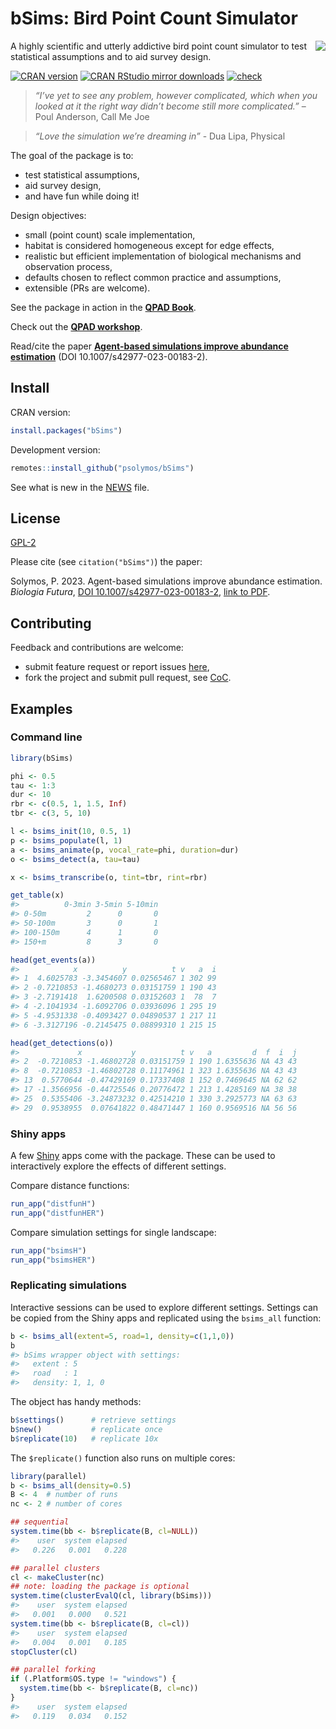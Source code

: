 # bSims: Bird Point Count Simulator 

<img src="https://raw.githubusercontent.com/psolymos/bSims/master/bsims.gif" align="right" style="padding-left:10px;background-color:white;" />

A highly scientific and utterly addictive bird point count simulator to
test statistical assumptions and to aid survey design.

[![CRAN
version](https://www.r-pkg.org/badges/version/bSims)](https://CRAN.R-project.org/package=bSims)
[![CRAN RStudio mirror
downloads](https://cranlogs.r-pkg.org/badges/grand-total/bSims)](https://peter.solymos.org/bSims/)
[![check](https://github.com/psolymos/bSims/actions/workflows/check.yml/badge.svg)](https://github.com/psolymos/bSims/actions/workflows/check.yml)

> *“I’ve yet to see any problem, however complicated, which when you
> looked at it the right way didn’t become still more complicated.”* –
> Poul Anderson, Call Me Joe

> *“Love the simulation we’re dreaming in”* - Dua Lipa, Physical

The goal of the package is to:

- test statistical assumptions,
- aid survey design,
- and have fun while doing it!

Design objectives:

- small (point count) scale implementation,
- habitat is considered homogeneous except for edge effects,
- realistic but efficient implementation of biological mechanisms and
  observation process,
- defaults chosen to reflect common practice and assumptions,
- extensible (PRs are welcome).

See the package in action in the [**QPAD
Book**](https://peter.solymos.org/qpad-book/).

Check out the [**QPAD
workshop**](https://peter.solymos.org/qpad-workshop/).

Read/cite the paper [**Agent-based simulations improve abundance
estimation**](https://rdcu.be/doDwI) (DOI 10.1007/s42977-023-00183-2).

## Install

CRAN version:

``` r
install.packages("bSims")
```

Development version:

``` r
remotes::install_github("psolymos/bSims")
```

See what is new in the [NEWS](NEWS.md) file.

## License

[GPL-2](https://www.gnu.org/licenses/old-licenses/gpl-2.0.html)

Please cite (see `citation("bSims")`) the paper:

Solymos, P. 2023. Agent-based simulations improve abundance estimation.
*Biologia Futura*, [DOI
10.1007/s42977-023-00183-2](https://doi.org/10.1007/s42977-023-00183-2),
[link to PDF](https://rdcu.be/doDwI).

## Contributing

Feedback and contributions are welcome:

- submit feature request or report issues
  [here](https://github.com/psolymos/bSims/issues),
- fork the project and submit pull request, see
  [CoC](CODE_OF_CONDUCT.md).

## Examples

### Command line

``` r
library(bSims)

phi <- 0.5
tau <- 1:3
dur <- 10
rbr <- c(0.5, 1, 1.5, Inf)
tbr <- c(3, 5, 10)

l <- bsims_init(10, 0.5, 1)
p <- bsims_populate(l, 1)
a <- bsims_animate(p, vocal_rate=phi, duration=dur)
o <- bsims_detect(a, tau=tau)

x <- bsims_transcribe(o, tint=tbr, rint=rbr)

get_table(x)
#>          0-3min 3-5min 5-10min
#> 0-50m         2      0       0
#> 50-100m       3      0       1
#> 100-150m      4      1       0
#> 150+m         8      3       0

head(get_events(a))
#>            x          y          t v   a  i
#> 1  4.6025783 -3.3454607 0.02565467 1 302 99
#> 2 -0.7210853 -1.4680273 0.03151759 1 190 43
#> 3 -2.7191418  1.6200508 0.03152603 1  78  7
#> 4 -2.1041934 -1.6092706 0.03936096 1 295 19
#> 5 -4.9531338 -0.4093427 0.04890537 1 217 11
#> 6 -3.3127196 -0.2145475 0.08899310 1 215 15

head(get_detections(o))
#>             x           y          t v   a         d  f  i  j
#> 2  -0.7210853 -1.46802728 0.03151759 1 190 1.6355636 NA 43 43
#> 8  -0.7210853 -1.46802728 0.11174961 1 323 1.6355636 NA 43 43
#> 13  0.5770644 -0.47429169 0.17337408 1 152 0.7469645 NA 62 62
#> 17 -1.3566956 -0.44725546 0.20776472 1 213 1.4285169 NA 38 38
#> 25  0.5355406 -3.24873232 0.42514210 1 330 3.2925773 NA 63 63
#> 29  0.9538955  0.07641822 0.48471447 1 160 0.9569516 NA 56 56
```

### Shiny apps

A few [Shiny](https://shiny.posit.co/) apps come with the package. These
can be used to interactively explore the effects of different settings.

Compare distance functions:

``` r
run_app("distfunH")
run_app("distfunHER")
```

Compare simulation settings for single landscape:

``` r
run_app("bsimsH")
run_app("bsimsHER")
```

### Replicating simulations

Interactive sessions can be used to explore different settings. Settings
can be copied from the Shiny apps and replicated using the `bsims_all`
function:

``` r
b <- bsims_all(extent=5, road=1, density=c(1,1,0))
b
#> bSims wrapper object with settings:
#>   extent : 5
#>   road   : 1
#>   density: 1, 1, 0
```

The object has handy methods:

``` r
b$settings()      # retrieve settings
b$new()           # replicate once
b$replicate(10)   # replicate 10x
```

The `$replicate()` function also runs on multiple cores:

``` r
library(parallel)
b <- bsims_all(density=0.5)
B <- 4  # number of runs
nc <- 2 # number of cores

## sequential
system.time(bb <- b$replicate(B, cl=NULL))
#>    user  system elapsed 
#>   0.226   0.001   0.228

## parallel clusters
cl <- makeCluster(nc)
## note: loading the package is optional
system.time(clusterEvalQ(cl, library(bSims)))
#>    user  system elapsed 
#>   0.001   0.000   0.521
system.time(bb <- b$replicate(B, cl=cl))
#>    user  system elapsed 
#>   0.004   0.001   0.185
stopCluster(cl)

## parallel forking
if (.Platform$OS.type != "windows") {
  system.time(bb <- b$replicate(B, cl=nc))
}
#>    user  system elapsed 
#>   0.119   0.034   0.152
```
